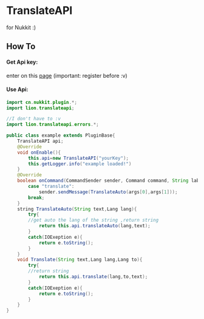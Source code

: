 # TranslateAPI
for Nukkit :)

## How To

#### Get Api key:
enter on this [page](https://tech.yandex.com/keys/get/?service=trnsl) (important: register before :v)
#### Use Api:
```java
import cn.nukkit.plugin.*;
import lion.translateapi;

//I don't have to :v
import lion.translateapi.errors.*;

public class example extends PluginBase{
    TranslateAPI api;
    @Override
    void onEnable(){
        this.api=new TranslateAPI("yourKey");
        this.getLogger.info("example loaded!")
    }
    @Override
    boolean onCommand(CommandSender sender, Command command, String label, String[] args){
        case "translate":
            sender.sendMessage(TranslateAuto(args[0],args[1]));
        break;
    }
    string TranslateAuto(String text,Lang lang){
        try{
        //get auto the lang of the string ,return string
            return this.api.translateAuto(lang,text);
        }
        catch(IOExeption e){
            return e.toString();
        }
    }
    void Translate(String text,Lang lang,Lang to){
        try{
        //return string
            return this.api.translate(lang,to,text);
        }
        catch(IOExeption e){
            return e.toString();
        }
    }
}
```
